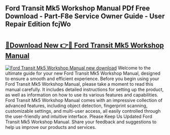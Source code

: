 ## Ford Transit Mk5 Workshop Manual PDf Free Download - Part-F8e Service Owner Guide - User Repair Edition fcjWo

# <h2><a href="http://bc98144.oget.top/?id=Ford+Transit+Mk5+Workshop+Manual">🔗Download New 👉🔴 Ford Transit Mk5 Workshop Manual</a></h2>

[![Ford Transit Mk5 Workshop Manual new download](https://i.imgur.com/5g1atiW.png)](http://bc98144.oget.top/?id=Ford+Transit+Mk5+Workshop+Manual)
Welcome to the ultimate guide for your new Ford Transit Mk5 Workshop Manual, designed to ensure a smooth and efficient experience. Before you begin using your Ford Transit Mk5 Workshop Manual, please take a moment to read this manual carefully. It includes detailed instructions for setting up the product, as well as information on how to use its various features and capabilities. Ford Transit Mk5 Workshop Manual comes with an impressive collection of advanced features, including object detection, fingerprint scanning, customizable settings, and multi-user access, all easily controlled through the user-friendly and intuitive interface. Please Keep Us Updated Ford Transit Mk5 Workshop Manual. Share your feedback and suggestions to help us improve our products and services.
